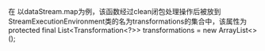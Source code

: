 在
以dataStream.map为例，该函数经过clean闭包处理操作后被放到StreamExecutionEnvironment类的名为transformations的集合中，该属性为protected final List<Transformation<?>> transformations = new ArrayList<>();
